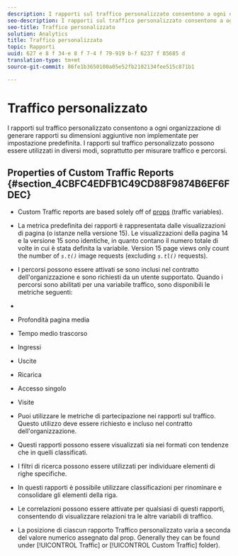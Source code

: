 ```yaml
---
description: I rapporti sul traffico personalizzato consentono a ogni organizzazione di generare rapporti su dimensioni aggiuntive non implementate per impostazione predefinita. I rapporti sul traffico personalizzato possono essere utilizzati in diversi modi, soprattutto per misurare traffico e percorsi.
seo-description: I rapporti sul traffico personalizzato consentono a ogni organizzazione di generare rapporti su dimensioni aggiuntive non implementate per impostazione predefinita. I rapporti sul traffico personalizzato possono essere utilizzati in diversi modi, soprattutto per misurare traffico e percorsi.
seo-title: Traffico personalizzato
solution: Analytics
title: Traffico personalizzato
topic: Rapporti
uuid: 627 e 8 f 34-e 8 f 7-4 f 79-919 b-f 6237 f 85685 d
translation-type: tm+mt
source-git-commit: 86fe1b3650100a05e52fb2102134fee515c871b1

---
```



# Traffico personalizzato

I rapporti sul traffico personalizzato consentono a ogni organizzazione di generare rapporti su dimensioni aggiuntive non implementate per impostazione predefinita. I rapporti sul traffico personalizzato possono essere utilizzati in diversi modi, soprattutto per misurare traffico e percorsi.

## Properties of Custom Traffic Reports {#section_4CBFC4EDFB1C49CD88F9874B6EF6FDEC}

* Custom Traffic reports are based solely off of [props](https://marketing.adobe.com/resources/help/en_US/sc/implement/index.html?f=c_propn) (traffic variables).
* La metrica predefinita dei rapporti è rappresentata dalle visualizzazioni di pagina (o istanze nella versione 15). Le visualizzazioni della pagina 14 e la versione 15 sono identiche, in quanto contano il numero totale di volte in cui è stata definita la variabile. Version 15 page views only count the number of *`s.t()`* image requests (excluding *`s.tl()`* requests).

* I percorsi possono essere attivati se sono inclusi nel contratto dell'organizzazione e sono richiesti da un utente supportato. Quando i percorsi sono abilitati per una variabile traffico, sono disponibili le metriche seguenti:
* 

   * Profondità pagina media
   * Tempo medio trascorso
   * Ingressi
   * Uscite
   * Ricarica
   * Accesso singolo
   * Visite

* Puoi utilizzare le metriche di partecipazione nei rapporti sul traffico. Questo utilizzo deve essere richiesto e incluso nel contratto dell'organizzazione.
* Questi rapporti possono essere visualizzati sia nei formati con tendenze che in quelli classificati.
* I filtri di ricerca possono essere utilizzati per individuare elementi di righe specifiche.
* In questi rapporti è possibile utilizzare classificazioni per rinominare e consolidare gli elementi della riga.
* Le correlazioni possono essere attivate per qualsiasi di questi rapporti, consentendo di visualizzare relazioni tra le altre variabili di traffico.
* La posizione di ciascun rapporto Traffico personalizzato varia a seconda del valore numerico assegnato dal prop. Generally they can be found under [!UICONTROL Traffic] or [!UICONTROL Custom Traffic] folder).

